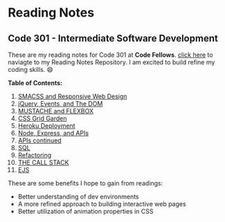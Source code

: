 # Reading Notes
## Code 301 - Intermediate Software Development
These are my reading notes for Code 301 at **Code Fellows**. [click here](https://github.com/Seon2020/reading-notes.git) to naviagte to my Reading Notes Repository. I am excited to build refine my coding skills. :smile: 

**Table of Contents:**
1. [SMACSS and Responsive Web Design](01.md)
2. [jQuery, Events, and The DOM](02.md)
3. [MUSTACHE and FLEXBOX](03.md)
4. [CSS Grid Garden](04.md)
5. [Heroku Deployment](05.md)
6. [Node, Express, and APIs](06.md)
7. [APIs continued](07.md)
8. [SQL](08.md)
9. [Refactoring](09.md)
10. [THE CALL STACK](10.md)
11. [EJS](11.md)

These are some benefits I hope to gain from readings:
- Better understanding of dev environments
- A more refined approach to building interactive web pages
- Better utilization of animation properties in CSS


